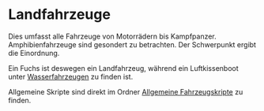 # Landfahrzeuge
Dies umfasst alle Fahrzeuge von Motorrädern bis Kampfpanzer.
Amphibienfahrzeuge sind gesondert zu betrachten. Der Schwerpunkt ergibt die Einordnung.

Ein Fuchs ist deswegen ein Landfahrzeug, während ein Luftkissenboot unter [Wasserfahrzeugen](https://github.com/BulletsBreath/TacNet-Scripts/tree/main/Scripts/Vehicles/Watercrafts) zu finden ist.

Allgemeine Skripte sind direkt im Ordner [Allgemeine Fahrzeugskripte](https://github.com/BulletsBreath/TacNet-Scripts/tree/main/Scripts/Vehicles/General%20Vehicles) zu finden.
